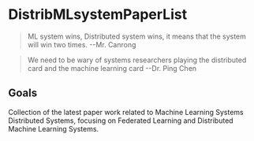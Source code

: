 # DistribMLsystemPaperList
> ML system wins, Distributed system wins, it means that the system will win two times. --Mr. Canrong


> We need to be wary of systems researchers playing the distributed card and the machine learning card  --Dr. Ping Chen
## Goals
Collection of the latest paper work related to Machine Learning Systems Distributed Systems, focusing on Federated Learning and Distributed Machine Learning Systems.
